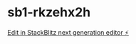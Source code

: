 # sb1-rkzehx2h

[Edit in StackBlitz next generation editor ⚡️](https://stackblitz.com/~/github.com/Xivanh44/sb1-rkzehx2h)